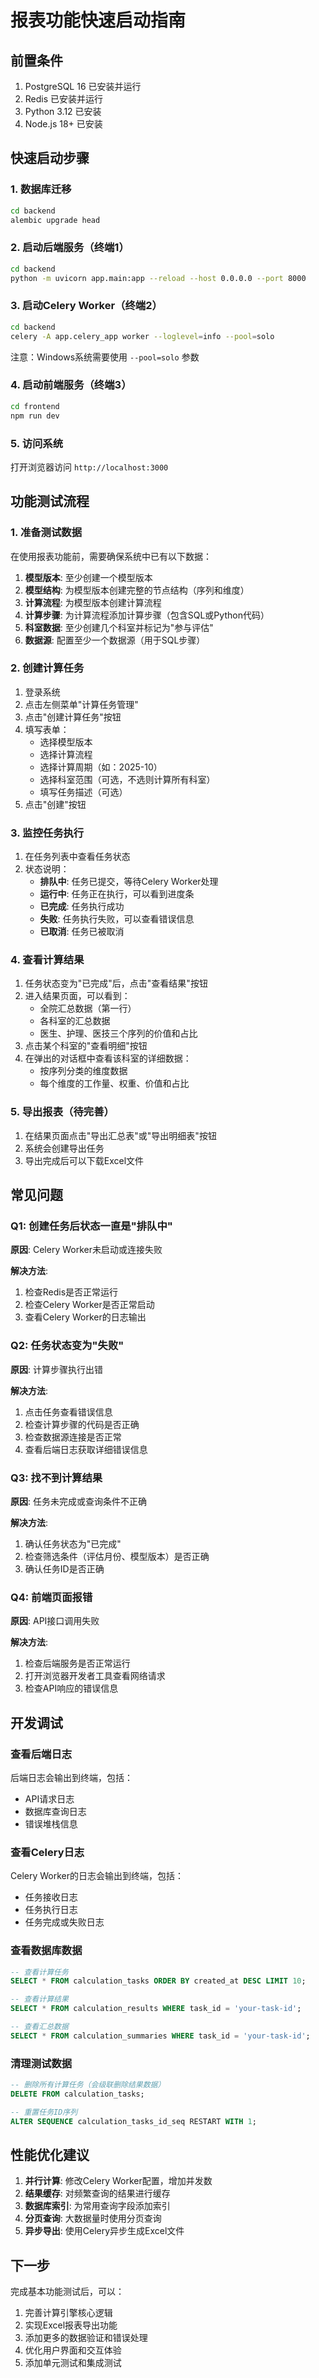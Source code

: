 # 报表功能快速启动指南

## 前置条件

1. PostgreSQL 16 已安装并运行
2. Redis 已安装并运行
3. Python 3.12 已安装
4. Node.js 18+ 已安装

## 快速启动步骤

### 1. 数据库迁移

```bash
cd backend
alembic upgrade head
```

### 2. 启动后端服务（终端1）

```bash
cd backend
python -m uvicorn app.main:app --reload --host 0.0.0.0 --port 8000
```

### 3. 启动Celery Worker（终端2）

```bash
cd backend
celery -A app.celery_app worker --loglevel=info --pool=solo
```

注意：Windows系统需要使用 `--pool=solo` 参数

### 4. 启动前端服务（终端3）

```bash
cd frontend
npm run dev
```

### 5. 访问系统

打开浏览器访问 `http://localhost:3000`

## 功能测试流程

### 1. 准备测试数据

在使用报表功能前，需要确保系统中已有以下数据：

1. **模型版本**: 至少创建一个模型版本
2. **模型结构**: 为模型版本创建完整的节点结构（序列和维度）
3. **计算流程**: 为模型版本创建计算流程
4. **计算步骤**: 为计算流程添加计算步骤（包含SQL或Python代码）
5. **科室数据**: 至少创建几个科室并标记为"参与评估"
6. **数据源**: 配置至少一个数据源（用于SQL步骤）

### 2. 创建计算任务

1. 登录系统
2. 点击左侧菜单"计算任务管理"
3. 点击"创建计算任务"按钮
4. 填写表单：
   - 选择模型版本
   - 选择计算流程
   - 选择计算周期（如：2025-10）
   - 选择科室范围（可选，不选则计算所有科室）
   - 填写任务描述（可选）
5. 点击"创建"按钮

### 3. 监控任务执行

1. 在任务列表中查看任务状态
2. 状态说明：
   - **排队中**: 任务已提交，等待Celery Worker处理
   - **运行中**: 任务正在执行，可以看到进度条
   - **已完成**: 任务执行成功
   - **失败**: 任务执行失败，可以查看错误信息
   - **已取消**: 任务已被取消

### 4. 查看计算结果

1. 任务状态变为"已完成"后，点击"查看结果"按钮
2. 进入结果页面，可以看到：
   - 全院汇总数据（第一行）
   - 各科室的汇总数据
   - 医生、护理、医技三个序列的价值和占比
3. 点击某个科室的"查看明细"按钮
4. 在弹出的对话框中查看该科室的详细数据：
   - 按序列分类的维度数据
   - 每个维度的工作量、权重、价值和占比

### 5. 导出报表（待完善）

1. 在结果页面点击"导出汇总表"或"导出明细表"按钮
2. 系统会创建导出任务
3. 导出完成后可以下载Excel文件

## 常见问题

### Q1: 创建任务后状态一直是"排队中"

**原因**: Celery Worker未启动或连接失败

**解决方法**:
1. 检查Redis是否正常运行
2. 检查Celery Worker是否正常启动
3. 查看Celery Worker的日志输出

### Q2: 任务状态变为"失败"

**原因**: 计算步骤执行出错

**解决方法**:
1. 点击任务查看错误信息
2. 检查计算步骤的代码是否正确
3. 检查数据源连接是否正常
4. 查看后端日志获取详细错误信息

### Q3: 找不到计算结果

**原因**: 任务未完成或查询条件不正确

**解决方法**:
1. 确认任务状态为"已完成"
2. 检查筛选条件（评估月份、模型版本）是否正确
3. 确认任务ID是否正确

### Q4: 前端页面报错

**原因**: API接口调用失败

**解决方法**:
1. 检查后端服务是否正常运行
2. 打开浏览器开发者工具查看网络请求
3. 检查API响应的错误信息

## 开发调试

### 查看后端日志

后端日志会输出到终端，包括：
- API请求日志
- 数据库查询日志
- 错误堆栈信息

### 查看Celery日志

Celery Worker的日志会输出到终端，包括：
- 任务接收日志
- 任务执行日志
- 任务完成或失败日志

### 查看数据库数据

```sql
-- 查看计算任务
SELECT * FROM calculation_tasks ORDER BY created_at DESC LIMIT 10;

-- 查看计算结果
SELECT * FROM calculation_results WHERE task_id = 'your-task-id';

-- 查看汇总数据
SELECT * FROM calculation_summaries WHERE task_id = 'your-task-id';
```

### 清理测试数据

```sql
-- 删除所有计算任务（会级联删除结果数据）
DELETE FROM calculation_tasks;

-- 重置任务ID序列
ALTER SEQUENCE calculation_tasks_id_seq RESTART WITH 1;
```

## 性能优化建议

1. **并行计算**: 修改Celery Worker配置，增加并发数
2. **结果缓存**: 对频繁查询的结果进行缓存
3. **数据库索引**: 为常用查询字段添加索引
4. **分页查询**: 大数据量时使用分页查询
5. **异步导出**: 使用Celery异步生成Excel文件

## 下一步

完成基本功能测试后，可以：

1. 完善计算引擎核心逻辑
2. 实现Excel报表导出功能
3. 添加更多的数据验证和错误处理
4. 优化用户界面和交互体验
5. 添加单元测试和集成测试
